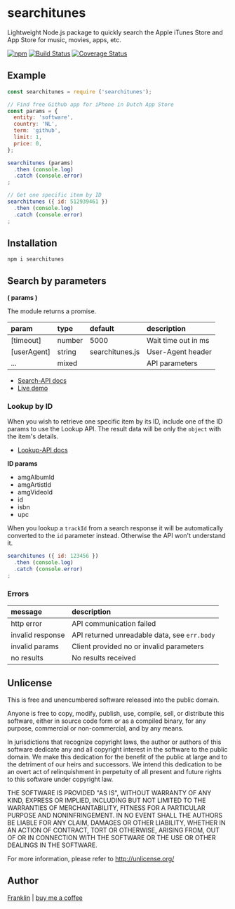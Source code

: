 # searchitunes

Lightweight Node.js package to quickly search the Apple iTunes Store and App Store for music, movies, apps, etc.

[![npm](https://img.shields.io/npm/v/searchitunes.svg?maxAge=3600)](https://github.com/fvdm/nodejs-searchitunes/blob/master/CHANGELOG.md)
[![Build Status](https://github.com/fvdm/nodejs-searchitunes/actions/workflows/node.js.yml/badge.svg?branch=master)](https://github.com/fvdm/nodejs-searchitunes/actions/workflows/node.js.yml)
[![Coverage Status](https://coveralls.io/repos/github/fvdm/nodejs-searchitunes/badge.svg?branch=master)](https://coveralls.io/github/fvdm/nodejs-searchitunes?branch=master)


## Example

```js
const searchitunes = require ('searchitunes');

// Find free Github app for iPhone in Dutch App Store
const params = {
  entity: 'software',
  country: 'NL',
  term: 'github',
  limit: 1,
  price: 0,
};

searchitunes (params)
  .then (console.log)
  .catch (console.error)
;

// Get one specific item by ID
searchitunes ({ id: 512939461 })
  .then (console.log)
  .catch (console.error)
;
```


## Installation

`npm i searchitunes`


## Search by parameters

**( params )**

The module returns a promise.

param       | type   | default         | description
:-----------|:-------|:----------------|:-----------
[timeout]   | number | 5000            | Wait time out in ms
[userAgent] | string | searchitunes.js | User-Agent header
...         | mixed  |                 | API parameters

- [Search-API docs](https://affiliate.itunes.apple.com/resources/documentation/itunes-store-web-service-search-api/#overview)
- [Live demo](https://npm.runkit.com/searchitunes)


### Lookup by ID

When you wish to retrieve one specific item by its ID, include one of the ID
params to use the Lookup API. The result data will be only the `object` with
the item's details.

- [Lookup-API docs](https://affiliate.itunes.apple.com/resources/documentation/itunes-store-web-service-search-api/#lookup)


**ID params**

- amgAlbumId
- amgArtistId
- amgVideoId
- id
- isbn
- upc

When you lookup a `trackId` from a search response it will be automatically
converted to the `id` parameter instead. Otherwise the API won't understand it.


```js
searchitunes ({ id: 123456 })
  .then (console.log)
  .catch (console.error)
;
```


### Errors

message          | description
:----------------|:--------------------------------------------
http error       | API communication failed
invalid response | API returned unreadable data, see `err.body`
invalid params   | Client provided no or invalid parameters
no results       | No results received


## Unlicense

This is free and unencumbered software released into the public domain.

Anyone is free to copy, modify, publish, use, compile, sell, or
distribute this software, either in source code form or as a compiled
binary, for any purpose, commercial or non-commercial, and by any
means.

In jurisdictions that recognize copyright laws, the author or authors
of this software dedicate any and all copyright interest in the
software to the public domain. We make this dedication for the benefit
of the public at large and to the detriment of our heirs and
successors. We intend this dedication to be an overt act of
relinquishment in perpetuity of all present and future rights to this
software under copyright law.

THE SOFTWARE IS PROVIDED "AS IS", WITHOUT WARRANTY OF ANY KIND,
EXPRESS OR IMPLIED, INCLUDING BUT NOT LIMITED TO THE WARRANTIES OF
MERCHANTABILITY, FITNESS FOR A PARTICULAR PURPOSE AND NONINFRINGEMENT.
IN NO EVENT SHALL THE AUTHORS BE LIABLE FOR ANY CLAIM, DAMAGES OR
OTHER LIABILITY, WHETHER IN AN ACTION OF CONTRACT, TORT OR OTHERWISE,
ARISING FROM, OUT OF OR IN CONNECTION WITH THE SOFTWARE OR THE USE OR
OTHER DEALINGS IN THE SOFTWARE.

For more information, please refer to <http://unlicense.org/>


## Author

[Franklin](https://fvdm.com)
| [buy me a coffee](https://fvdm.com/donating)
